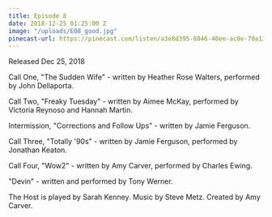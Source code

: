```yaml
---
title: Episode 8
date: 2018-12-25 01:25:00 Z
image: "/uploads/E08_good.jpg"
pinecast-url: https://pinecast.com/listen/a3e8d395-8046-40ee-ac0e-70a13372b85d.mp3
---
```


Released Dec 25, 2018

Call One, "The Sudden Wife" - written by Heather Rose Walters, performed by John Dellaporta.

Call Two, "Freaky Tuesday" - written by Aimee McKay, performed by Victoria Reynoso and Hannah Martin.

Intermission, "Corrections and Follow Ups" - written by Jamie Ferguson.

Call Three, "Totally '90s" - written by Jamie Ferguson, performed by Jonathan Keaton.

Call Four, "Wow2" - written by Amy Carver, performed by Charles Ewing.

"Devin" - written and performed by Tony Werner.

The Host is played by Sarah Kenney. Music by Steve Metz. Created by Amy Carver.